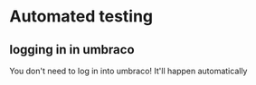 # Automated testing

## logging in in umbraco
You don't need to log in into umbraco! It'll happen automatically